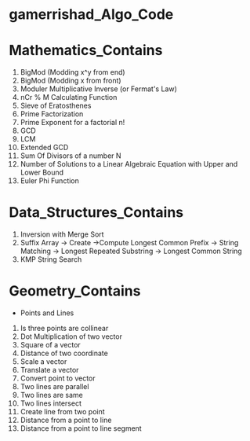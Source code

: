 # gamerrishad_Algo_Code

# Mathematics_Contains
1. BigMod (Modding x^y from end)
2. BigMod (Modding x from front)
3. Moduler Multiplicative Inverse (or Fermat's Law)
4. nCr % M Calculating Function
5. Sieve of Eratosthenes
6. Prime Factorization
7. Prime Exponent for a factorial n!
8. GCD
9. LCM
10. Extended GCD
11. Sum Of Divisors of a number N
12. Number of Solutions to a Linear Algebraic Equation with Upper and Lower Bound
13. Euler Phi Function

# Data_Structures_Contains
1. Inversion with Merge Sort
2. Suffix Array -> Create ->Compute Longest Common Prefix -> String Matching -> Longest Repeated Substring -> Longest Common String
3. KMP String Search

# Geometry_Contains
 * Points and Lines
  1. Is three points are collinear
  2. Dot Multiplication of two vector
  3. Square of a vector
  4. Distance of two coordinate
  5. Scale a vector
  6. Translate a vector
  7. Convert point to vector
  8. Two lines are parallel
  9. Two lines are same
  10. Two lines intersect
  11. Create line from two point
  12. Distance from a point to line
  13. Distance from a point to line segment
